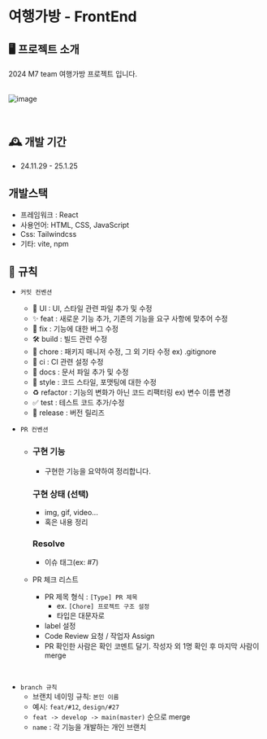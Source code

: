 # 여행가방 - FrontEnd

## 🖥️ 프로젝트 소개
2024 M7 team 여행가방 프로젝트 입니다.
<br>
<br>

![image](https://github.com/user-attachments/assets/724cb45d-576a-456b-98dc-1786be8b7599)


<br>

## 🕰️ 개발 기간

- 24.11.29 - 25.1.25

## 개발스택
- 프레임워크 : React
- 사용언어: HTML, CSS, JavaScript
- Css: Tailwindcss
- 기타: vite, npm

## 📝 규칙

- `커밋 컨벤션`
  - 💄 UI : UI, 스타일 관련 파일 추가 및 수정
  - ✨ feat : 새로운 기능 추가, 기존의 기능을 요구 사항에 맞추어 수정
  - 🐛 fix : 기능에 대한 버그 수정
  - 🛠️ build : 빌드 관련 수정
  - 🔧 chore : 패키지 매니저 수정, 그 외 기타 수정 ex) .gitignore
  - 👷 ci : CI 관련 설정 수정
  - 📝 docs : 문서 파일 추가 및 수정
  - 🎨 style : 코드 스타일, 포맷팅에 대한 수정
  - ♻️ refactor : 기능의 변화가 아닌 코드 리팩터링 ex) 변수 이름 변경
  - ✅ test : 테스트 코드 추가/수정
  - 🔖 release : 버전 릴리즈
    <br>

- `PR 컨벤션`
  - ### 구현 기능
    - 구현한 기능을 요약하여 정리합니다.

    ### 구현 상태 (선택)
    - img, gif, video...
    - 혹은 내용 정리

    ### Resolve
    - 이슈 태그(ex: #7)

  - PR 체크 리스트
    - PR 제목 형식 : `[Type] PR 제목`
        - ex. `[Chore] 프로젝트 구조 설정`
        - 타입은 대문자로
    - label 설정
    - Code Review 요청 / 작업자 Assign
    - PR 확인한 사람은 확인 코멘트 달기. 작성자 외 1명 확인 후 마지막 사람이 merge
   
<br>

- `branch 규칙`
    - 브랜치 네이밍 규칙: `본인 이름`
    - 예시: `feat/#12`, `design/#27`
    - `feat -> develop -> main(master)` 순으로 merge
    - `name` : 각 기능을 개발하는 개인 브랜치
